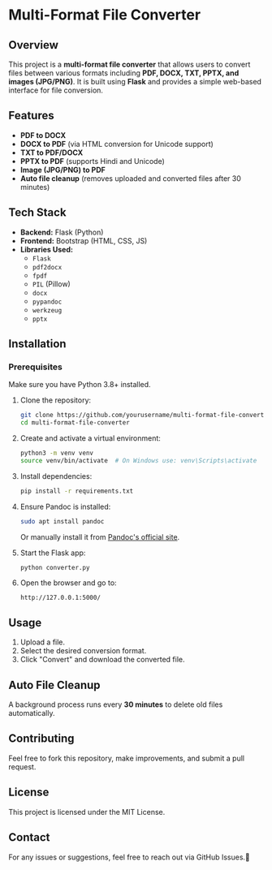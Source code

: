 # Multi-Format File Converter

## Overview
This project is a **multi-format file converter** that allows users to convert files between various formats including **PDF, DOCX, TXT, PPTX, and images (JPG/PNG)**. It is built using **Flask** and provides a simple web-based interface for file conversion.

## Features
- **PDF to DOCX**
- **DOCX to PDF** (via HTML conversion for Unicode support)
- **TXT to PDF/DOCX**
- **PPTX to PDF** (supports Hindi and Unicode)
- **Image (JPG/PNG) to PDF**
- **Auto file cleanup** (removes uploaded and converted files after 30 minutes)

## Tech Stack
- **Backend:** Flask (Python)
- **Frontend:** Bootstrap (HTML, CSS, JS)
- **Libraries Used:**
  - `Flask`
  - `pdf2docx`
  - `fpdf`
  - `PIL` (Pillow)
  - `docx`
  - `pypandoc`
  - `werkzeug`
  - `pptx`

## Installation

### Prerequisites
Make sure you have Python 3.8+ installed.

1. Clone the repository:
   ```sh
   git clone https://github.com/yourusername/multi-format-file-converter.git
   cd multi-format-file-converter
   ```

2. Create and activate a virtual environment:
   ```sh
   python3 -m venv venv
   source venv/bin/activate  # On Windows use: venv\Scripts\activate
   ```

3. Install dependencies:
   ```sh
   pip install -r requirements.txt
   ```

4. Ensure Pandoc is installed:
   ```sh
   sudo apt install pandoc
   ```
   Or manually install it from [Pandoc's official site](https://pandoc.org/).

5. Start the Flask app:
   ```sh
   python converter.py
   ```

6. Open the browser and go to:
   ```
   http://127.0.0.1:5000/
   ```

## Usage
1. Upload a file.
2. Select the desired conversion format.
3. Click "Convert" and download the converted file.

## Auto File Cleanup
A background process runs every **30 minutes** to delete old files automatically.

## Contributing
Feel free to fork this repository, make improvements, and submit a pull request.

## License
This project is licensed under the MIT License.

## Contact
For any issues or suggestions, feel free to reach out via GitHub Issues.🚀
